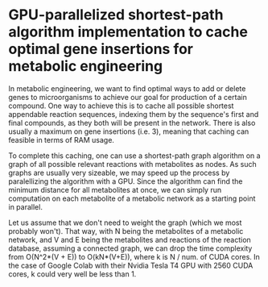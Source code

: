 <h1>GPU-parallelized shortest-path algorithm implementation to cache optimal gene insertions for metabolic engineering</h1>
<p>In metabolic engineering, we want to find optimal ways to add or delete genes to microorganisms to achieve our goal for production of a certain compound.
One way to achieve this is to cache all possible shortest appendable reaction sequences, indexing them by the sequence's first and final compounds, as they both will be present in the network.
There is also usually a maximum on gene insertions (i.e. 3), meaning that caching can feasible in terms of RAM usage.</p>
<p>To complete this caching, one can use a shortest-path graph algorithm on a graph of all possible relevant reactions with metabolites as nodes.
As such graphs are usually very sizeable, we may speed up the process by paralellizing the algorithm with a GPU. Since the algorithm can find the minimum
distance for all metabolites at once, we can simply run computation on each metabolite of a metabolic network as a starting point in parallel.</p>
<p>Let us assume that we don't need to weight the graph (which we most probably won't). That way, with N being the metabolites of a metabolic network,
and V and E being the metabolites and reactions of the reaction database, assuming a connected graph, we can drop the time complexity
from O(N^2*(V + E)) to O(kN*(V+E)), where k is N / num. of CUDA cores. In the case of Google Colab with their Nvidia Tesla T4 GPU with 2560 CUDA cores, k could very well be less than 1.</p>
